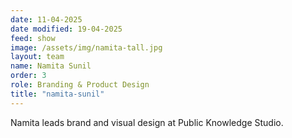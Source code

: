 ```yaml
---
date: 11-04-2025
date modified: 19-04-2025
feed: show
image: /assets/img/namita-tall.jpg
layout: team
name: Namita Sunil
order: 3
role: Branding & Product Design
title: "namita-sunil"
---
```


Namita leads brand and visual design at Public Knowledge Studio.